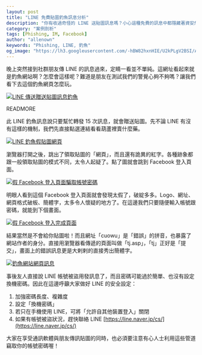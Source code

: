 ```yaml
---
layout: post
title: "LINE 免費貼圖釣魚訊息分析"
description: "你有收過奇怪的 LINE 送貼圖訊息嗎？小心這種免費的訊息中都隱藏著資安危機！攻擊者常利用通訊軟體想盡辦法竊取你的帳號密碼，不得不慎！"
category: "案例剖析"
tags: [Phishing, IM, Facebook]
author: "allenown"
keywords: "Phishing, LINE, 釣魚"
og_image: "https://lh3.googleusercontent.com/-hBW82hxnHIE/U2kPLgV2BSI/AAAAAAAAAU4/wpXMZ7eVtqU/w381-h677-no/LINE_Phishing_02.png"
---
```



晚上突然接到社群朋友傳 LINE 的訊息過來，定睛一看並不單純。這網址看起來就是釣魚網站啊？怎麼會這樣呢？難道是朋友在測試我們的警覺心夠不夠嗎？讓我們看下去這個釣魚網頁怎麼玩。

[![LINE 傳送贈送貼圖訊息釣魚](https://lh3.googleusercontent.com/-ynmXJsHIv0w/U2kPLvxOvkI/AAAAAAAAAUw/qG0y0Ahcf44/w381-h677-no/LINE_Phishing_01.png "LINE 傳送贈送貼圖訊息釣魚")](https://lh3.googleusercontent.com/-ynmXJsHIv0w/U2kPLvxOvkI/AAAAAAAAAUw/qG0y0Ahcf44/s2560/LINE_Phishing_01.png)

READMORE

此 LINE 釣魚訊息說只要幫忙轉發 15 次訊息，就會贈送貼圖。先不論 LINE 有沒有這樣的機制，我們先直接點選連結看看葫蘆裡賣什麼藥。

[![LINE 釣魚假貼圖網頁](https://lh3.googleusercontent.com/-hBW82hxnHIE/U2kPLgV2BSI/AAAAAAAAAU4/wpXMZ7eVtqU/w381-h677-no/LINE_Phishing_02.png "LINE 釣魚假貼圖網頁")](https://lh3.googleusercontent.com/-hBW82hxnHIE/U2kPLgV2BSI/AAAAAAAAAU4/wpXMZ7eVtqU/s2560/LINE_Phishing_02.png)

瀏覽器打開之後，跳出了領取貼圖的「網頁」，而且還有詭異的紅字。各種跡象都跟一般領取貼圖的模式不同，太令人起疑了。點了圖就會跳到 Facebook 登入頁面。

[![假 Facebook 登入頁面騙取帳號密碼](https://lh6.googleusercontent.com/--bO6e0Rrqwc/U2kPLHyDyCI/AAAAAAAAAUk/a4qob4-uzPI/w381-h677-no/LINE_Phishing_03.png "假 Facebook 登入頁面騙取帳號密碼")](https://lh6.googleusercontent.com/--bO6e0Rrqwc/U2kPLHyDyCI/AAAAAAAAAUk/a4qob4-uzPI/s2560/LINE_Phishing_03.png)

明眼人看到這個 Facebook 登入頁面就會發現太假了，破綻多多。Logo、網址、網頁格式破板、簡體字，太多令人懷疑的地方了。在這邊我們只要隨便輸入帳號跟密碼，就能到下個畫面。

[![假 Facebook 登入完成頁面](https://lh3.googleusercontent.com/-gCfMgE3Jp3A/U2kPMJmUgYI/AAAAAAAAAUs/WuzFRNt3LXI/w381-h677-no/LINE_Phishing_04.png "假 Facebook 登入完成頁面")](https://lh3.googleusercontent.com/-gCfMgE3Jp3A/U2kPMJmUgYI/AAAAAAAAAUs/WuzFRNt3LXI/s2560/LINE_Phishing_04.png)

結果當然是不會給你貼圖啦！而且網址「cuowu」是「錯誤」的拼音，也暴露了網站作者的身分。直接用瀏覽器看傳遞的頁面叫做「tj.asp」，「tj」正好是「提交」，畫面上的錯誤訊息更是大剌剌的直接秀出簡體字。

[![釣魚網站網頁訊息](https://lh5.googleusercontent.com/-4oNH9XJfjG0/U2kPMrUGMVI/AAAAAAAAAU0/kHzzJHSlNvM/w786-h647-no/LINE_Phishing_05.png "釣魚網站網頁訊息")](https://lh5.googleusercontent.com/-4oNH9XJfjG0/U2kPMrUGMVI/AAAAAAAAAU0/kHzzJHSlNvM/s2560/LINE_Phishing_05.png)

事後友人直接說 LINE 帳號被盜用發訊息了，而且密碼可能過於簡單、也沒有設定換機密碼。因此在這邊呼籲大家做好 LINE 的安全設定：

1. 加強密碼長度、複雜度
2. 設定「換機密碼」
3. 若只在手機使用 LINE，可將「允許自其他裝置登入」關閉
4. 如果有帳號被盜狀況，趕快聯絡 LINE [https://line.naver.jp/cs/](https://line.naver.jp/cs/)

大家在享受通訊軟體與朋友傳訊貼圖的同時，也必須要注意有心人士利用這些管道竊取你的帳號密碼喔！
